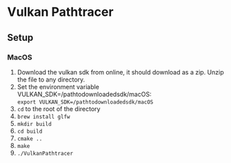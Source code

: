 # Vulkan Pathtracer

## Setup

### MacOS

1. Download the vulkan sdk from online, it should download as a zip.  Unzip the file to any directory.
2. Set the environment variable VULKAN_SDK=/pathtodownloadedsdk/macOS: <br/>
`export VULKAN_SDK=/pathtodownloadedsdk/macOS`
3. `cd` to the root of the directory
4. `brew install glfw`
5. `mkdir build`
6. `cd build`
7. `cmake ..`
8. `make`
9. `./VulkanPathtracer`